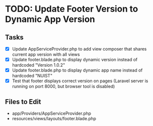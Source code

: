 # TODO: Update Footer Version to Dynamic App Version

## Tasks
- [x] Update AppServiceProvider.php to add view composer that shares current app version with all views
- [x] Update footer.blade.php to display dynamic version instead of hardcoded "Version 1.0.2"
- [x] Update footer.blade.php to display dynamic app name instead of hardcoded "NUIST"
- [x] Test that footer displays correct version on pages (Laravel server is running on port 8000, but browser tool is disabled)

## Files to Edit
- app/Providers/AppServiceProvider.php
- resources/views/layouts/footer.blade.php
